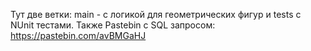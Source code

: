Тут две ветки: main - с логикой для геометрических фигур и tests с NUnit тестами.
Также Pastebin с SQL запросом:      https://pastebin.com/avBMGaHJ 
